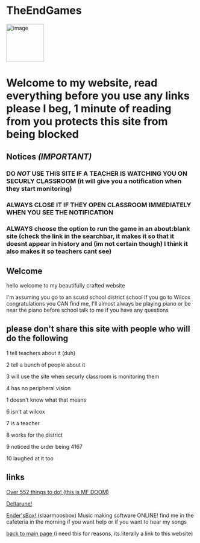

# TheEndGames
<img width="100" height="100" alt="image" src="https://github.com/user-attachments/assets/b8e7001e-b3d3-4a99-9ac9-3d4f690fd0b7" />

# Welcome to my website, read everything before you use any links please I beg, 1 minute of reading from you protects this site from being blocked
## Notices *(IMPORTANT)*
### DO *NOT* USE THIS SITE IF A TEACHER IS WATCHING YOU ON SECURLY CLASSROOM (it will give you a notification when they start monitoring)
### ALWAYS CLOSE IT IF THEY OPEN CLASSROOM IMMEDIATELY WHEN YOU SEE THE NOTIFICATION
### ALWAYS choose the option to run the game in an about:blank site (check the link in the searchbar, it makes it so that it doesnt appear in history and (im not certain though) I think it also makes it so teachers cant see) 
## Welcome
hello welcome to my beautifully crafted website

I'm assuming you go to an scusd school district school
If you go to Wilcox congratulations you CAN find me, I'll almost always be playing piano or be near the piano before school
talk to me if you have any questions

## please don't share this site with people who will do the following

1 tell teachers about it (duh)

2 tell a bunch of people about it

3 will use the site when securly classroom is monitoring them

4 has no peripheral vision

1  doesn't know what that means

6 isn't at wilcox

7 is  a teacher

8 works for the district

9 noticed the order being 4167

10 laughed at it too


## links 
<a href="https://theendgames.github.io/Its-Alive/"> Over 552 things to do! (this is MF DOOM) </a>

<a href="https://theendgames.github.io/dinkarune/">  Deltarune! </a>

<a href="https://github.com/TheEndGames/EndersBox"> Ender'sBox! </a> (slaarmoosbox) Music making software ONLINE! find me in the cafeteria in the morning if you want help or if you want to hear my songs

<a href="https://theendgames.github.io/"> back to main page </a> (i need this for reasons, its literally a link to this website)

<a href="link placeholder">  </a>

